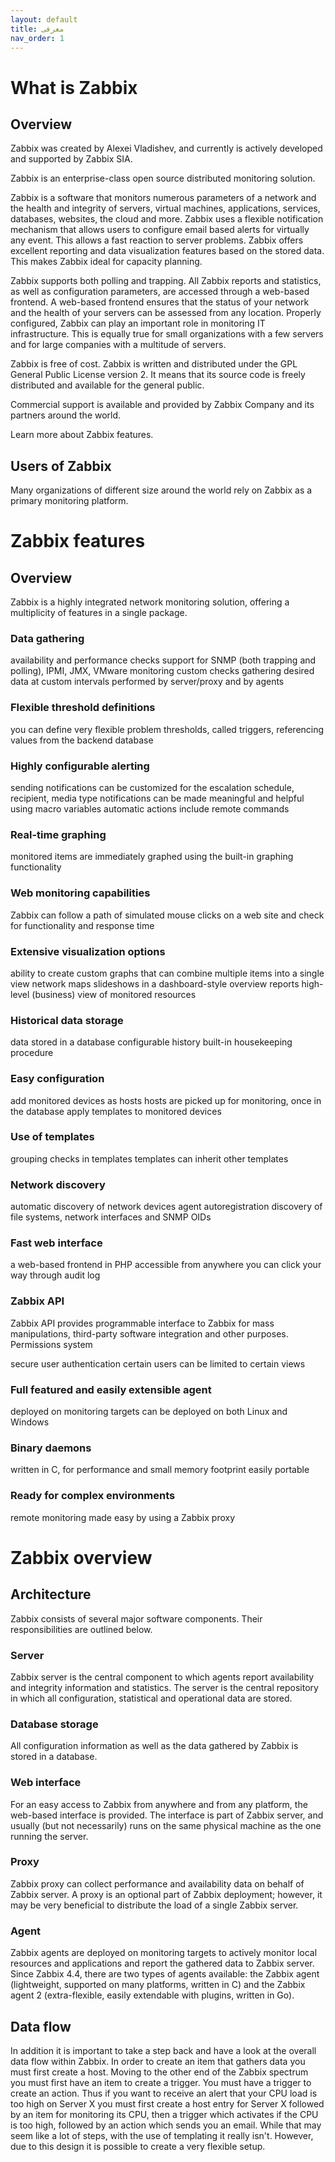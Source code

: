 ```yaml
---
layout: default
title: معرفی
nav_order: 1
---
```


<div dir="auto">

# What is Zabbix
## Overview
Zabbix was created by Alexei Vladishev, and currently is actively developed and supported by Zabbix SIA.

Zabbix is an enterprise-class open source distributed monitoring solution.

Zabbix is a software that monitors numerous parameters of a network and the health and integrity of servers, virtual machines, applications, services, databases, websites, the cloud and more. Zabbix uses a flexible notification mechanism that allows users to configure email based alerts for virtually any event. This allows a fast reaction to server problems. Zabbix offers excellent reporting and data visualization features based on the stored data. This makes Zabbix ideal for capacity planning.

Zabbix supports both polling and trapping. All Zabbix reports and statistics, as well as configuration parameters, are accessed through a web-based frontend. A web-based frontend ensures that the status of your network and the health of your servers can be assessed from any location. Properly configured, Zabbix can play an important role in monitoring IT infrastructure. This is equally true for small organizations with a few servers and for large companies with a multitude of servers.

Zabbix is free of cost. Zabbix is written and distributed under the GPL General Public License version 2. It means that its source code is freely distributed and available for the general public.

Commercial support is available and provided by Zabbix Company and its partners around the world.

Learn more about Zabbix features.

## Users of Zabbix
Many organizations of different size around the world rely on Zabbix as a primary monitoring platform.



# Zabbix features
## Overview
Zabbix is a highly integrated network monitoring solution, offering a multiplicity of features in a single package.

### Data gathering

availability and performance checks
support for SNMP (both trapping and polling), IPMI, JMX, VMware monitoring
custom checks
gathering desired data at custom intervals
performed by server/proxy and by agents
### Flexible threshold definitions

you can define very flexible problem thresholds, called triggers, referencing values from the backend database
### Highly configurable alerting

sending notifications can be customized for the escalation schedule, recipient, media type
notifications can be made meaningful and helpful using macro variables
automatic actions include remote commands
### Real-time graphing

monitored items are immediately graphed using the built-in graphing functionality
### Web monitoring capabilities

Zabbix can follow a path of simulated mouse clicks on a web site and check for functionality and response time
### Extensive visualization options

ability to create custom graphs that can combine multiple items into a single view
network maps
slideshows in a dashboard-style overview
reports
high-level (business) view of monitored resources
### Historical data storage

data stored in a database
configurable history
built-in housekeeping procedure
### Easy configuration

add monitored devices as hosts
hosts are picked up for monitoring, once in the database
apply templates to monitored devices
### Use of templates

grouping checks in templates
templates can inherit other templates
### Network discovery

automatic discovery of network devices
agent autoregistration
discovery of file systems, network interfaces and SNMP OIDs
### Fast web interface

a web-based frontend in PHP
accessible from anywhere
you can click your way through
audit log
### Zabbix API

Zabbix API provides programmable interface to Zabbix for mass manipulations, third-party software integration and other purposes.
Permissions system

secure user authentication
certain users can be limited to certain views
### Full featured and easily extensible agent

deployed on monitoring targets
can be deployed on both Linux and Windows
### Binary daemons

written in C, for performance and small memory footprint
easily portable
### Ready for complex environments

remote monitoring made easy by using a Zabbix proxy



# Zabbix overview
## Architecture
Zabbix consists of several major software components. Their responsibilities are outlined below.

### Server
Zabbix server is the central component to which agents report availability and integrity information and statistics. The server is the central repository in which all configuration, statistical and operational data are stored.

### Database storage
All configuration information as well as the data gathered by Zabbix is stored in a database.

### Web interface
For an easy access to Zabbix from anywhere and from any platform, the web-based interface is provided. The interface is part of Zabbix server, and usually (but not necessarily) runs on the same physical machine as the one running the server.

### Proxy
Zabbix proxy can collect performance and availability data on behalf of Zabbix server. A proxy is an optional part of Zabbix deployment; however, it may be very beneficial to distribute the load of a single Zabbix server.

### Agent
Zabbix agents are deployed on monitoring targets to actively monitor local resources and applications and report the gathered data to Zabbix server. Since Zabbix 4.4, there are two types of agents available: the Zabbix agent (lightweight, supported on many platforms, written in C) and the Zabbix agent 2 (extra-flexible, easily extendable with plugins, written in Go).

## Data flow
In addition it is important to take a step back and have a look at the overall data flow within Zabbix. In order to create an item that gathers data you must first create a host. Moving to the other end of the Zabbix spectrum you must first have an item to create a trigger. You must have a trigger to create an action. Thus if you want to receive an alert that your CPU load is too high on Server X you must first create a host entry for Server X followed by an item for monitoring its CPU, then a trigger which activates if the CPU is too high, followed by an action which sends you an email. While that may seem like a lot of steps, with the use of templating it really isn't. However, due to this design it is possible to create a very flexible setup.

</div>